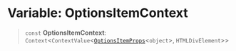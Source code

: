 # Variable: OptionsItemContext

> `const` **OptionsItemContext**: `Context`\<`ContextValue`\<[`OptionsItemProps`](../type-aliases/OptionsItemProps.md)\<`object`\>, `HTMLDivElement`\>\>
